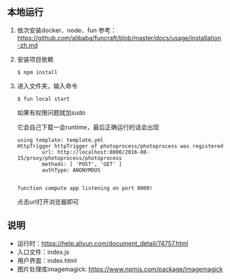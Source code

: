 ## 本地运行

1. 依次安装docker、node、fun
参考：https://github.com/alibaba/funcraft/blob/master/docs/usage/installation-zh.md

2. 安装项目依赖
    ```
    $ npm install
    ```

2. 进入文件夹，输入命令
    ```
    $ fun local start
    ```
    如果有权限问题就加sudo

    它会自己下载一会runtime，最后正确运行的话会出现
    ```
    using template: template.yml
    HttpTrigger httpTrigger of photoprocess/photoprocess was registered
            url: http://localhost:8000/2016-08-15/proxy/photoprocess/photoprocess
            methods: [ 'POST', 'GET' ]
            authType: ANONYMOUS


    function compute app listening on port 8000!
    ```

    点击url打开浏览器即可

## 说明

* 运行时：https://help.aliyun.com/document_detail/74757.html
* 入口文件：index.js
* 用户界面：index.html
* 图片处理库imagemagick: https://www.npmjs.com/package/imagemagick